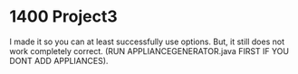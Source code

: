 # 1400 Project3
I made it so you can at least successfully use options.
But, it still does not work completely correct.
(RUN APPLIANCEGENERATOR.java FIRST IF YOU DONT ADD APPLIANCES).

